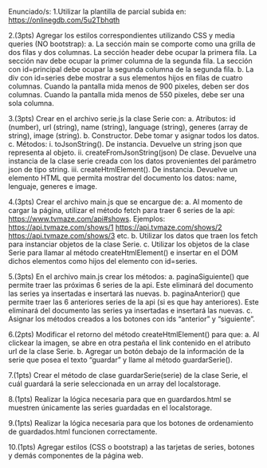 Enunciado/s: 
1.Utilizar la plantilla de parcial subida en: https://onlinegdb.com/5u2Tbhqth

2.(3pts) Agregar los estilos correspondientes utilizando CSS y media queries (NO bootstrap): 
  a. La sección main se comporte como una grilla de dos filas y dos columnas. La sección header debe ocupar la primera fila. La sección nav debe ocupar la primer columna de la segunda fila. La sección con id=principal debe ocupar la segunda columna de la segunda fila. 
  b. La div con id=series debe mostrar a sus elementos hijos en filas de cuatro columnas. Cuando la pantalla mida menos de 900 pixeles, deben ser dos columnas. Cuando la pantalla mida menos de 550 pixeles, debe ser una sola columna. 
  
3.(3pts) Crear en el archivo serie.js la clase Serie con: 
  a. Atributos: id (number), url (string), name (string), language (string), generes (array de string), image (string). 
  b. Constructor. Debe tomar y asignar todos los datos. 
  c. Métodos: 
    i. toJsonString(). De instancia. Devuelve un string json que representa al objeto. 
    ii. createFromJsonString(json) De clase. Devuelve una instancia de la clase serie creada con los datos provenientes del parámetro json de tipo string. 
    iii. createHtmlElement(). De instancia. Devuelve un elemento HTML que permita mostrar del  documento los datos: name, lenguaje, generes e image. 
    
4.(3pts) Crear el archivo main.js que se encargue de: 
  a. Al momento de cargar la página, utilizar el método fetch para traer 6 series de la api: https://www.tvmaze.com/api#shows. 
    Ejemplos: https://api.tvmaze.com/shows/1 
    https://api.tvmaze.com/shows/2 
    https://api.tvmaze.com/shows/3 
    etc. 
  b. Utilizar los datos que traen los fetch para instanciar objetos de la clase Serie. 
  c. Utilizar los objetos de la clase Serie para llamar al método createHtmlElement() e insertar en el DOM dichos elementos como hijos del elemento con id=series. 
  
5.(3pts) En el archivo main.js crear los métodos: 
  a. paginaSiguiente() que permite traer las próximas 6 series de la api. Este eliminará del documento las series ya insertadas e insertará las nuevas. 
  b. paginaAnterior() que permite traer las 6 anteriores series de la api (si es que hay anteriores). Este eliminará del documento las series ya insertadas e insertará las nuevas. 
  c. Asignar los métodos creados a los botones con ids “anterior” y “siguiente”. 
  
6.(2pts) Modificar el retorno del método createHtmlElement() para que: 
  a. Al clickear la imagen, se abre en otra pestaña el link contenido en el atributo url de la clase Serie. 
  b. Agregar un botón debajo de la información de la serie que posea el texto “guardar” y llame al método guardarSerie(). 
  
7.(1pts) Crear el método de clase guardarSerie(serie) de la clase Serie, el cuál guardará la serie seleccionada en un array del localstorage. 

8.(1pts) Realizar la lógica necesaria para que en guardardos.html se muestren únicamente las series guardadas en el localstorage. 

9.(1pts) Realizar la lógica necesaria para que los botones de ordenamiento de guardados.html funcionen correctamente. 

10.(1pts) Agregar estilos (CSS o bootstrap) a las tarjetas de series, botones y demás componentes de la página web. 
